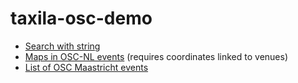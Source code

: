 # taxila-osc-demo

* [Search with string](search.md)
* [Maps in OSC-NL events](osc-nl.md) (requires coordinates linked to venues)
* [List of OSC Maastricht events](osc-m.md)

